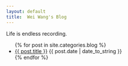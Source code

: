 ```yaml
---
layout: default
title:  Wei Wang's Blog
---
```

<div id="blogindex">
  <p>Life is endless recording.</p>

  <ul class="posts">
    {% for post in site.categories.blog %}
      <li>
        <a class="postlink" href="{{ post.url }}">{{ post.title }}</a>
        <span class="timestamp">{{ post.date | date_to_string }}</span>
      </li>
    {% endfor %}
  </ul>
</div>
